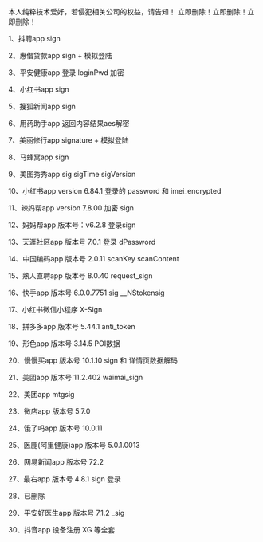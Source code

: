 本人纯粹技术爱好，若侵犯相关公司的权益，请告知！
立即删除！立即删除！立即删除！


1、抖聘app sign

2、惠借贷款app sign + 模拟登陆

3、平安健康app 登录 loginPwd 加密

4、小红书app sign

5、搜狐新闻app sign

6、用药助手app 返回内容结果aes解密

7、美丽修行app signature + 模拟登陆

8、马蜂窝app sign

9、美图秀秀app sig sigTime sigVersion

10、小红书app version 6.84.1 登录的 password 和 imei_encrypted

11、辣妈帮app version 7.8.00  加密 sign

12、妈妈帮app 版本号：v6.2.8  登录sign

13、天涯社区app 版本号 7.0.1  登录 dPassword

14、中国编码app 版本号 2.0.11 scanKey scanContent

15、熟人直聘app 版本号 8.0.40 request_sign

16、快手app 版本号 6.0.0.7751 sig __NStokensig

17、小红书微信小程序 X-Sign

18、拼多多app 版本号 5.44.1 anti_token

19、形色app 版本号 3.14.5 POI数据

20、慢慢买app 版本号 10.1.10 sign 和 详情页数据解码

21、美团app 版本号 11.2.402 waimai_sign

22、美团app mtgsig

23、微店app 版本号 5.7.0

24、饿了吗app 版本号 10.0.11

25、医鹿(阿里健康)app 版本号 5.0.1.0013

26、网易新闻app 版本号 72.2

27、最右app 版本号 4.8.1 sign 登录

28、已删除

29、平安好医生app 版本号 7.1.2 _sig

30、抖音app 设备注册 XG 等全套



